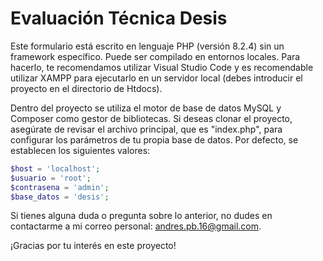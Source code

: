 # Evaluación Técnica Desis

Este formulario está escrito en lenguaje PHP (versión 8.2.4) sin un framework específico. Puede ser compilado en entornos locales. Para hacerlo, te recomendamos utilizar Visual Studio Code y es recomendable utilizar XAMPP para ejecutarlo en un servidor local (debes introducir el proyecto en el directorio de Htdocs).

Dentro del proyecto se utiliza el motor de base de datos MySQL y Composer como gestor de bibliotecas. Si deseas clonar el proyecto, asegúrate de revisar el archivo principal, que es "index.php", para configurar los parámetros de tu propia base de datos. Por defecto, se establecen los siguientes valores:

```php
$host = 'localhost';
$usuario = 'root';
$contrasena = 'admin';
$base_datos = 'desis';
```

Si tienes alguna duda o pregunta sobre lo anterior, no dudes en contactarme a mi correo personal: andres.pb.16@gmail.com.

¡Gracias por tu interés en este proyecto!
